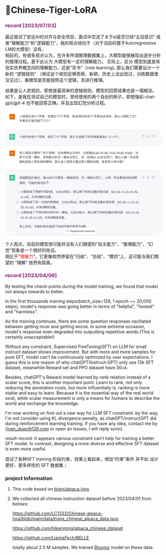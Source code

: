 # 🐅Chinese-Tiger-LoRA
### <font color=#871F78>record [2023/07/03]</font>
最近面试了安远AI的对齐与安全项目，面试中交流了关于ai是否已经“主动意识” 或者“理解能力”和“逻辑能力”，我的观点倾向于（对于当前的基于Autoregressive LM的大模型）没有，  
相反的，有很多观点认为，在许多所谓推理数据集上，大模型能够展现出逐步分析的推理过程。基于此认为 大模型有一定的理解能力。
实际上，区分 模型到底是有现实世界概念间的理解能力，还是“背书”（rote learning), 那么我们需要设计一个新的 “逻辑规则” （保证这个规则足够奇葩、新颖，历史上没出现过，训练数据里没见过），看模型是否能按照这个逻辑，去进行推理。  

结果是让人悲观的，即使是最简单的逻辑规则，模型的回答结果也是一塌糊涂。  
如下，是我在测试自己的模型时，曾经使用的两个自创的例子，即使强如 chat-gpt/gpt-4 也不能回答正确，并且出现幻觉分析过程。  

![chatGPT_1](https://raw.githubusercontent.com/D1026/Chinese-Tiger-LoRA/main/picture/chatGPT_1.jpeg)

个人观点，目前的模型很可能并没有人们期望的“自主能力”、“推理能力”，“幻觉”现象是一个很好的佐证。  
相比于“<font color=red>理解力</font>”，它更像依然停留在“归纳”、“总结”、“模仿”上，这可能与我们期望的 “理解” 依然有距离。  

### <font color=#871F78>record [2023/04/06]</font>
By testing the check-points during the model training, we found that model not always towards to better.

In the first thousands training steps(batch_size=128, 1 epoch ~= 20,000 steps), model's response was going better in terms of
"helpful", "honest" and "harmless". 

As the training continues, there are some question responses oscillated between getting nicer and getting worse. 
In some extreme occasion, model's response even degraded into outputting repetitive words.(This is certainly unacceptable!)

Without any constraint, 
Supervised FineTuning(SFT) on LLM for small instruct dataset shows improvement.
But with more and more samples for pure SFT, model can't be continuously optimized by user expectations.
I guess this is one reason of why chatGPT(Instruct-GPT) only use 13k SFT dataset, meanwhile Reward set and PPO dataset have 30+k.

Besides, chatGPT's Reward model learned by rank-relation instead of a scalar score, this is another important point. 
Learn to rank, not only reducing the annotation costs, 
but more influentially is, ranking is more stable and easy to learn. 
Because it is the essential way of the real world exist, 
while scalar measurement is only a means for humans to describe the world and exchange the knowledge.

I'm now working on find out a new way for LLM SFT constraint. 
by the way, I'm not consider using KL divergence penalty, as chatGPT/instructGPT did during reinforcement learning training.
If you have any idea, contact me by {ivan_duan@126.com or open an Issues, I will reply soon}.

result-record:
It appears various constraint can't help for training a better SFT model. In contrast, designing a more diverse and effective SFT dataset is even more useful.

尝试了各种SFT training 阶段约束，效果上看起来，增加“约束”条件 并不如 设计更好、更多样性的 SFT 数据集；

### project Information
1. This code based on [tloen/alpaca-lora](https://github.com/tloen/alpaca-lora)
2. We collected all chinese instruction dataset before 2023/04/01 from belows:

    https://github.com/LC1332/Chinese-alpaca-lora/blob/main/data/trans_chinese_alpaca_data.json
    
    https://github.com/hikariming/alpaca_chinese_dataset
    
    https://github.com/LianjiaTech/BELLE
    
    totally about 2.5 M samples. We trained [Bloomz](https://huggingface.co/bigscience/bloomz-3b) model on these data.
    